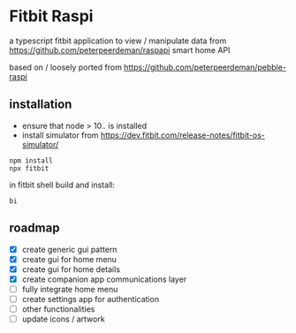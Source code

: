 # Fitbit Raspi

a typescript fitbit application to view / manipulate data from https://github.com/peterpeerdeman/raspapi smart home API

based on / loosely ported from https://github.com/peterpeerdeman/pebble-raspi

## installation

- ensure that node > 10.*.* is installed
- install simulator from https://dev.fitbit.com/release-notes/fitbit-os-simulator/

```
npm install
npx fitbit
```

in fitbit shell build and install:
```
bi
```

## roadmap

- [x] create generic gui pattern
- [x] create gui for home menu
- [x] create gui for home details
- [x] create companion app communications layer
- [ ] fully integrate home menu
- [ ] create settings app for authentication
- [ ] other functionalities
- [ ] update icons / artwork